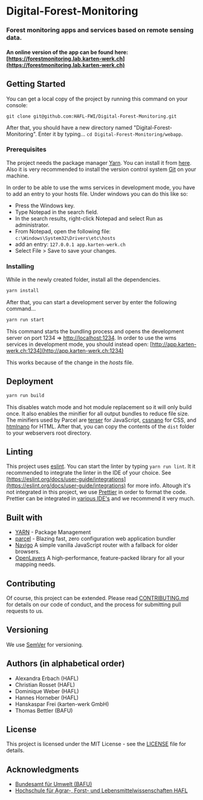 # Digital-Forest-Monitoring

### Forest monitoring apps and services based on remote sensing data.

#### An online version of the app can be found here: [https://forestmonitoring.lab.karten-werk.ch](https://forestmonitoring.lab.karten-werk.ch)

## Getting Started

You can get a local copy of the project by running this command on your console:

```
git clone git@github.com:HAFL-FWI/Digital-Forest-Monitoring.git
```

After that, you should have a new directory named "Digital-Forest-Monitoring". Enter it by typing...
`cd Digital-Forest-Monitoring/webapp`.

### Prerequisites

The project needs the package manager [Yarn](https://yarnpkg.com/). You can install it from [here](https://yarnpkg.com/en/docs/install).
Also it is very recommended to install the version control system [Git](https://git-scm.com/) on your machine.

In order to be able to use the wms services in development mode, you have to add an entry to your hosts file.
Under windows you can do this like so:

- Press the Windows key.
- Type Notepad in the search field.
- In the search results, right-click Notepad and select Run as administrator.
- From Notepad, open the following file: `c:\Windows\System32\Drivers\etc\hosts`
- add an entry: `127.0.0.1 app.karten-werk.ch`
- Select File > Save to save your changes.

### Installing

While in the newly created folder, install all the dependencies.

```zsh
yarn install
```

After that, you can start a development server by enter the following command...

```zsh
yarn run start
```

This command starts the bundling process and opens the development server on port 1234 => [http://localhost:1234](http://localhost:1234).
In order to use the wms services in development mode, you should instead open: [http://app.karten-werk.ch:1234](http://app.karten-werk.ch:1234)

This works because of the change in the _hosts_ file.

## Deployment

```zsh
yarn run build
```

This disables watch mode and hot module replacement so it will only build once. It also enables the minifier for all output bundles to reduce file size. The minifiers used by Parcel are [terser](https://github.com/terser/terser) for JavaScript, [cssnano](https://cssnano.co/) for CSS, and [htmlnano](https://github.com/posthtml/htmlnano) for HTML.
After that, you can copy the contents of the `dist` folder to your webservers root directory.

## Linting

This project uses [eslint](https://eslint.org/). You can start the linter by typing `yarn run lint`. It it recommended to integrate the linter in the IDE of your choice. See [https://eslint.org/docs/user-guide/integrations](https://eslint.org/docs/user-guide/integrations) for more info.
Altough it's not integrated in this project, we use [Prettier](https://prettier.io/) in order to format the code. Prettier can be integrated in [various IDE's](https://prettier.io/docs/en/editors.html) and we recommend it very much.

## Built with

- [YARN](https://yarnpkg.com/) - Package Management
- [parcel](https://parceljs.org/) - Blazing fast, zero configuration web application bundler
- [Navigo](https://github.com/krasimir/navigo) A simple vanilla JavaScript router with a fallback for older browsers.
- [OpenLayers](https://openlayers.org/) A high-performance, feature-packed library for all your mapping needs.

## Contributing

Of course, this project can be extended.
Please read [CONTRIBUTING.md](https://gist.github.com/PurpleBooth/b24679402957c63ec426) for details on our code of conduct, and the process for submitting pull requests to us.

## Versioning

We use [SemVer](http://semver.org/) for versioning.

## Authors (in alphabetical order)

- Alexandra Erbach (HAFL)
- Christian Rosset (HAFL)
- Dominique Weber (HAFL)
- Hannes Horneber (HAFL)
- Hanskaspar Frei (karten-werk GmbH)
- Thomas Bettler (BAFU)

## License

This project is licensed under the MIT License - see the [LICENSE](LICENSE) file for details.

## Acknowledgments

- [Bundesamt für Umwelt (BAFU)](https://www.bafu.admin.ch/bafu/de/home/themen/wald.html)
- [Hochschule für Agrar-, Forst- und Lebensmittelwissenschaften HAFL](https://www.bfh.ch/hafl/de/)
